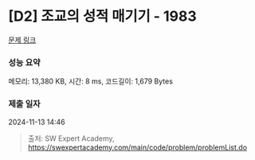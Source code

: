 # [D2] 조교의 성적 매기기 - 1983 

[문제 링크](https://swexpertacademy.com/main/code/problem/problemDetail.do?contestProbId=AV5PwGK6AcIDFAUq) 

### 성능 요약

메모리: 13,380 KB, 시간: 8 ms, 코드길이: 1,679 Bytes

### 제출 일자

2024-11-13 14:46



> 출처: SW Expert Academy, https://swexpertacademy.com/main/code/problem/problemList.do
